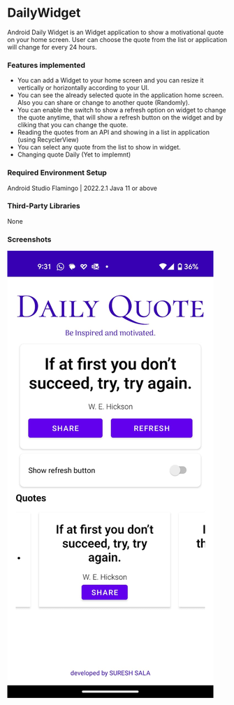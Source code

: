 # DailyWidget
Android Daily Widget is an Widget application to show a motivational quote on your home screen. User can choose the quote from the list or application will change for every 24 hours.

### Features implemented
* You can add a Widget to your home screen and you can resize it vertically or horizontally according to your UI.
* You can see the already selected quote in the application home screen. Also you can share or change to another quote (Randomly).
* You can enable the switch to show a refresh option on widget to change the quote anytime, that will show a refresh button on the widget and by cliking that you can change the quote.
* Reading the quotes from an API and showing in a list in application (using RecyclerView)
* You can select any quote from the list to show in widget.
* Changing quote Daily (Yet to implemnt)

### Required Environment Setup
Android Studio Flamingo | 2022.2.1
Java 11 or above

### Third-Party Libraries
None

### Screenshots
![Home Screen](https://github.com/SalaSuresh/DailyWidget/blob/main/screens/Screenshot_1.jpeg?raw=true)
